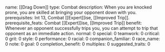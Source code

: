name: [[Drag Down]]
type: Combat
description: When you are knocked prone, you are skilled at bringing your opponent down with you.
prerequisites: Int 13, Combat [[Expert]]ise, [[Improved Trip]].
prerequisite_feats: Combat [[Expert]]ise, [[Improved Trip]]
benefit: Whenever an opponent successfully trips you, you can attempt to trip that opponent as an immediate action.
normal: 0
special: 0
teamwork: 0
critical: 0
grit: 0
style: 0
performance: 0
racial: 0
companion_familiar: 0
race_name: 0
note: 0
goal: 0
completion_benefit: 0
multiples: 0
suggested_traits: 0
